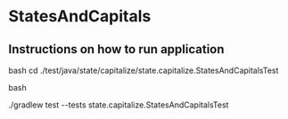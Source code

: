 # StatesAndCapitals

## Instructions on how to run application


bash
cd ./test/java/state/capitalize/state.capitalize.StatesAndCapitalsTest


bash

./gradlew test --tests state.capitalize.StatesAndCapitalsTest
